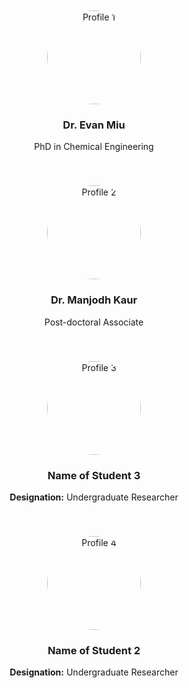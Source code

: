 <!-- Profiles Container -->
<div style="display: flex; flex-wrap: wrap; justify-content: center; gap: 20px;">

  <!-- Profile 1 -->
  <div style="flex: 1; min-width: 300px; max-width: 45%; padding: 10px; text-align: center;">
    <img src="https://raw.githubusercontent.com/Advay2803/advay2803.github.io/master/assets/img/Evan.jpeg" alt="Profile 1" style="width: 150px; height: 150px; border-radius: 50%; object-fit: cover;">
    <h3>Dr. Evan Miu</h3>
    <p>PhD in Chemical Engineering</p>
  </div>

  <!-- Profile 2 -->
  <div style="flex: 1; min-width: 300px; max-width: 45%; padding: 10px; text-align: center;">
    <img src="https://raw.githubusercontent.com/Advay2803/advay2803.github.io/master/assets/img/Manjodh.jpeg" alt="Profile 2" style="width: 150px; height: 150px; border-radius: 50%; object-fit: cover;">
    <h3>Dr. Manjodh Kaur</h3>
    <p>Post-doctoral Associate</p>
  </div>

  <!-- Profile 3 -->
  <div style="flex: 1; min-width: 300px; max-width: 45%; padding: 10px; text-align: center;">
    <img src="path_to_image3.jpg" alt="Profile 3" style="width: 150px; height: 150px; border-radius: 50%; object-fit: cover;">
    <h3>Name of Student 3</h3>
    <p><strong>Designation:</strong> Undergraduate Researcher</p>
  </div>

  <!-- Profile 4 -->
  <div style="flex: 1; min-width: 300px; max-width: 45%; padding: 10px; text-align: center;">
    <img src="path_to_image2.jpg" alt="Profile 4" style="width: 150px; height: 150px; border-radius: 50%; object-fit: cover;">
    <h3>Name of Student 2</h3>
    <p><strong>Designation:</strong> Undergraduate Researcher</p>
  </div>

  <!-- Additional profiles can be added similarly -->
</div>
